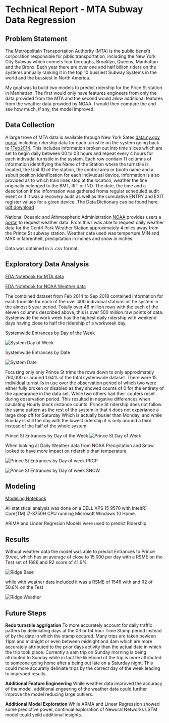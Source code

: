 # Technical Report - MTA Subway Data Regression

## Problem Statement

The Metropolitain Transportation Authority (MTA) is the public benefit corporation responsible for piblic transportation, including the New York City Subway which connets four boroughs, Brooklyn, Queens, Manhattan and the Bronx.   Each year there are over one and half billion riders on the systems annually ranking it in the top 10 bussiest Subway Systems in the world and the bussiest in North America.   

My goal was to build two models to predict ridership for the Price St station in Manhattan.  The first would only have features engineers from only the data provided from the MTA and the second would allow additional features from the weather data provided by NOAA. I would then compare the and see how much, if any, the model improved. 


## Data Collection 

A large trove of MTA data is available through New York Sates [data.ny.gov portal](https://data.ny.gov/) including ridership data for each turnstile on the system going back to [1Feb2014](https://data.ny.gov/Transportation/Turnstile-Usage-Data-2014/i55r-43gk).  This includes information broken out into time slices which are set to begin daily between 00 to 03 hours and repeat every 4 hours for each indivudal turnstile in the system.  Each row contiain 11 columns of information identiflying the Name of the Station where the turnstile is located, the Unit ID of the station, the control area or booth name and a subuit position idenification for each indivudual device.  Information is also provided as to which train lines stop at the location, weather the line originally belonged to the BMT, IRT or IND. The date, the time and a description if the information was gathered froma  regular scheduled audit event or if it was a recovery audit as well as the cumulative ENTRY and EXIT register values for a given device.  The Data Dictionary can be found here [pdf download](https://data.ny.gov/api/views/i55r-43gk/files/wvX7ZEZpMrzjwBd2r_ZE3Nl4OLdJFP_t32osotBZPi0?download=true&filename=MTA_Turnstile_Data_DataDictionary.pdf)
 
National Oceanic and Athmospheric Administration [NOAA](https://www.noaa.gov/) provides users a [portal](https://www.ncdc.noaa.gov/cdo-web/search) to request weather data.  From this I was able to request daily weather data for the Centrl Park Weather Station approximately 4 miles away from the Prince St subway station.  Weather data used was temperture MIN and MAX in fahrenheit, precipitation in inches and snow in inches.  

Data was obtained in a .csv format.  

## Exploratory Data Analysis

[EDA Notebook for MTA data](https://github.com/JasonMallet/Capstone/blob/master/Notebooks/EDA%20MTA%20data.ipynb)

[EDA Notebook for NOAA Weather data](https://github.com/JasonMallet/Capstone/blob/master/Notebooks/EDA%20NOAA%20Weather%20data.ipynb)


The combined dataset from Feb 2014 to Sep 2018 contained information for each turnstile for each of the over 400 individual stations int he system in the almost 5 year period. Totally over 46 million rows with the each of the eleven columns described above, this is over 500 million raw points of data.  Systemwide the work week has the highest daily ridership with weekend days having close to half the ridership of a workweek day. 

Systemwide Entrances by Day of the Week

![System Day of Week](https://git.generalassemb.ly/JasonMallet/Prince-St/blob/master/Visuals/A%20MTA%20Subway%20Entrance%20by%20Day%20of%20Week.PNG)


Systemwide Entrances by Date

![System Date](https://git.generalassemb.ly/JasonMallet/Prince-St/blob/master/Visuals/MTA%20Subway%20Entrances%20by%20Date.PNG)

Focusing only only Prince St trims the rows down to only approximately 760,000 or around 1.64% of the total systemwide dataset. There were 15 individual turnstills in use over the observation period of which two were either fully broken or disabled as they showed counts of 0 for the entirety of the appearance in the data set.  While two others had their couters reset during observation period.  This resulted in negative differences when calulating Hourly block instance counts.   Prince St ridership does not follow the same pattern as the rest of the system in that it does not experiance a large drop off for Saturday Which is actually busier than Monday, and while Sunday is still the day with the lowest ridership it is only around a third instead of the half of the whole system.  

Prince St Entrances by Day of the Week
![Prince St Day of Week](https://git.generalassemb.ly/JasonMallet/Prince-St/blob/master/Visuals/A%20Prince%20St%20Subway%20Entrance%20by%20Day%20of%20Week.PNG)

When looking at Daily Weather data from NOAA Precipitation and Snow looked to have more impact on ridership than temperature. 

![Prince St Entrances by Day of week PRCP](https://git.generalassemb.ly/JasonMallet/Prince-St/blob/master/Visuals/Prince%20St%20Day%20of%20Week%20with%20Precip.PNG)


![Prince St Entrances by Day of week SNOW](https://git.generalassemb.ly/JasonMallet/Prince-St/blob/master/Visuals/Prince%20St%20Day%20of%20Week%20with%20Snow.PNG)

## Modeling

[Modeling Notebook](https://github.com/JasonMallet/Capstone/blob/master/Notebooks/Prince%20St%20Modeling.ipynb)

All statistical analysis was done on a DELL XPS 15 9570 with Intel(R) Core(TM) i7-8750H CPU running Microsoft Windows 10 Home.

ARIMA and Linder Regresion Models were used to predict Ridership



## Results

Without weather data the model was able to predict Entrances to Prince Street, which has an average of close to 15,000 per day with a RSME on the Test set of 1686 and R2 score of 41.9% 

![Ridge Base](https://git.generalassemb.ly/JasonMallet/Prince-St/blob/master/Visuals/Ridge%20Real%20vs%20Predicted%20base.PNG)

while with weather data included it was a RSME of 1546 with and R2 of 50.6% on the Test

![Ridge Weather](https://git.generalassemb.ly/JasonMallet/Prince-St/blob/master/Visuals/Ridge%20Real%20vs%20Predicted%20weather.PNG)


## Future Steps

**Redo turnstile aggrigation** To more accurately account for daily traffic patters by delimiating days at the 03 or 04 hour Time Stamp period instead of by the date in which the stamp occured.  Many trips are taken beween 11pm and midnight or even between midnight and 4am which are more accurately attributed to the prior days activity than the actual date in which the trip took place.  Currently a aam trip on Sunday morning is being attributed to Sunday while in fact the liklehood of the trip is more attributed to someone going home after a being out late on a Saturday night. This could more accuratly deliniate trips by the correct day of the week leading to imprvoed results.  

**Additional Feature Engineering**  While weather data improved the accuracy of the model, additional engeering of the weather data could further improve the model reducing large outliers.  

**Additional Model Exploration** While ARMA and Linear Regression showed some predictive power, continual exploration of Newural Networks LSTM model could yeild additional insights.


